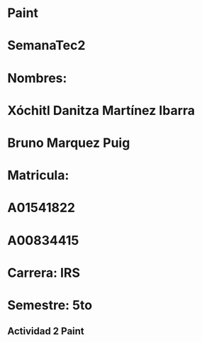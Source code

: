 # Paint

# SemanaTec2
# Nombres: 
# Xóchitl Danitza Martínez Ibarra
# Bruno Marquez Puig
# Matricula: 
# A01541822
# A00834415
# Carrera: IRS

# Semestre: 5to
## Actividad 2 Paint 
